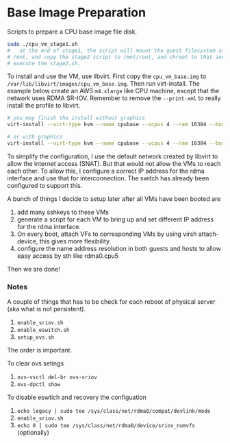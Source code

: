 # Base Image Preparation

Scripts to prepare a CPU base image file disk.

```bash
sudo ./cpu_vm_stage1.sh
#   at the end of stage1, the script will mount the guest filesystem at
# /mnt, and copy the stage2 script to /mnt/root, and chroot to that and
# execute the stage2.sh.
```

To install and use the VM, use libvirt. First copy the `cpu_vm_base.img` to 
`/var/lib/libvirt/images/cpu_vm_base.img`. Then run virt-install. The
example below create an AWS `m4.xlarge` like CPU machine, except that the
network uses RDMA SR-IOV. Remember to remove the `--print-xml` to really install
the profile to libvirt.
```bash
# you may finish the install without graphics
virt-install --virt-type kvm --name cpubase --vcpus 4 --ram 16384 --boot hd --disk /var/lib/libvirt/images/cpu_vm_base.img,format=raw --network network=default --hostdev=pci_0000_18_00_1 --nographic --os-type=linux --os-variant=ubuntu20.04 --print-xml

# or with graphics
virt-install --virt-type kvm --name cpubase --vcpus 4 --ram 16384 --boot hd --disk /var/lib/libvirt/images/cpu_vm_base.img,format=raw --network network=default --hostdev=pci_0000_18_00_1 --graphic vnc,listen=0.0.0.0 --os-type=linux --os-variant=ubuntu20.04 --print-xml
```


To simplify the configuration, I use the default network created by libvirt to
allow the internet access (SNAT). But that would not allow the VMs to reach
each other. To allow this, I configure a correct IP address for the rdma
interface and use that for interconnection. The switch has already been
configured to support this.


A bunch of things I decide to setup later after all VMs have been booted are
1. add many sshkeys to these VMs
2. generate a script for each VM to bring up and set different IP 
   address for the rdma interface.
3. On every boot, attach VFs to corresponding VMs by using virsh 
   attach-device, this gives more flexibility.
4. configure the name address resolution in both guests and hosts to
   allow easy access by sth like rdma0.cpu5


Then we are done!


### Notes
A couple of things that has to be check for each reboot of physical
server (aka what is not persistent).
1. `enable_sriov.sh`
2. `enable_eswitch.sh`
3. `setup_ovs.sh`

The order is important.

To clear ovs setings
1. `ovs-vsctl del-br ovs-sriov`
1. `ovs-dpctl show`

To disable eswtich and recovery the configuation
1. `echo legacy | sudo tee /sys/class/net/rdma0/compat/devlink/mode`
2. `enable_sriov.sh`
3. `echo 0 | sudo tee /sys/class/net/rdma0/device/sriov_numvfs` (optionally)
